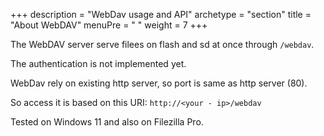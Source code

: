 +++
description = "WebDav usage and API"
archetype = "section"
title = "About WebDAV"
menuPre = "<i class='fas fa-cloud-upload-alt'></i> "
weight = 7
+++

The WebDAV server serve filees on flash and sd at once through `/webdav`.

The authentication is not implemented yet.   

WebDav rely on existing http server, so port is same as http server (80).  

So access it is based on this URI: `http://<your - ip>/webdav`

Tested on Windows 11 and also on Filezilla Pro.